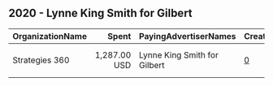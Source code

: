 ## 2020 - Lynne King Smith for Gilbert 
|OrganizationName|Spent|PayingAdvertiserNames|CreativeUrls|Impressions|Genders|AgeBrackets|CountryCodes|BillingAddresses|CandidateBallotInformation|
|:---|---:|:---|:---|---:|:---|:---|:---|:---|:---|
|Strategies 360|1,287.00 USD|Lynne King Smith for Gilbert|[0](https://www.snap.com/political-ads/asset/aac4a471ddbec837e33da501c892420771bb62e77bc6ae883f8b307719ec4127?mediaType=jpg)|420,336||18+|united states|"1505 Westlake Ave N Suite 1000,Seattle,98109,US"|Lynne King Smith|
